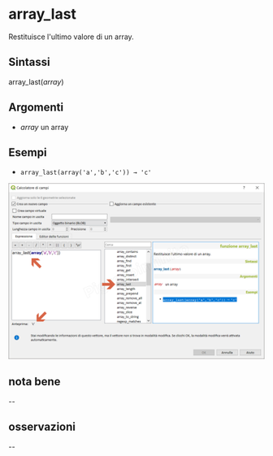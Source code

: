 # array_last

Restituisce l'ultimo valore di un array.

## Sintassi

array_last(_array_)

## Argomenti

* _array_ un array

## Esempi

* `array_last(array('a','b','c')) → 'c'`

![](/img/arrays/array_last/array_last1.png)

## nota bene

--

## osservazioni

--